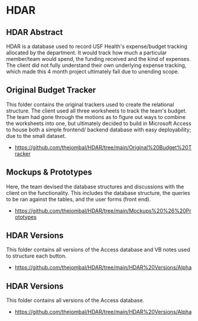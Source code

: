 # HDAR
## HDAR Abstract

HDAR is a database used to record USF Health's expense/budget tracking allocated by the department. It would track how much a particular member/team would spend, the funding received and the kind of expenses. The client did not fully understand their own underlying expense tracking, which made this 4 month project ultimately fail due to unending scope. 

## Original Budget Tracker
This folder contains the original trackers used to create the relational structure. The client used all three worksheets to track the team's budget. The team had gone through the motions as to figure out ways to combine the worksheets into one, but ultimately decided to build in Microsoft Access to house both a simple frontend/ backend database with easy deployability; due to the small dataset. 
  - https://github.com/thejombal/HDAR/tree/main/Original%20Budget%20Tracker

## Mockups & Prototypes
Here, the team devised the database structures and discussions with the client on the functionality. This includes the database structure, the queries to be ran against the tables, and the user forms (front end). 
  - https://github.com/thejombal/HDAR/tree/main/Mockups%20%26%20Prototypes

## HDAR Versions
This folder contains all versions of the Access database and VB notes used to structure each button.  
  - https://github.com/thejombal/HDAR/tree/main/HDAR%20Versions/Alpha

## HDAR Versions
This folder contains all versions of the Access database. 
  - https://github.com/thejombal/HDAR/tree/main/HDAR%20Versions/Alpha
 
